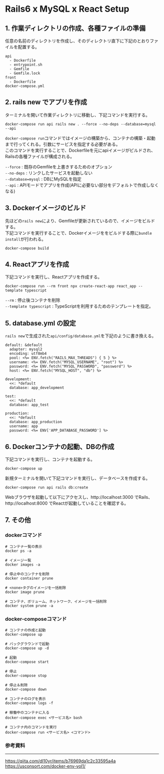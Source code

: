 # Rails6 x MySQL x React Setup

## 1. 作業ディレクトリの作成、各種ファイルの準備

任意の名前のディレクトリを作成し、そのディレクトリ直下に下記のとおりファイルを配置する。
```
api
  - Dockerfile
  - entrypoint.sh
  - Gemfile
  - Gemfile.lock
front
  - Dockerfile
docker-compose.yml
```

## 2. rails new でアプリを作成

ターミナルを開いて作業ディレクトリに移動し、下記コマンドを実行する。
```
docker-compose run api rails new . --force --no-deps --database=mysql --api
```
`docker-compose run`コマンドではイメージの構築から、コンテナの構築・起動まで行ってくれる。引数にサービスを指定する必要がある。<br>
このコマンドを実行することで、Dockerfileを元にapiイメージがビルドされ、Railsの各種ファイルが構成される。<br>

`--force` : 既存のGemfileを上書きするためのオプション<br>
`--no-deps` : リンクしたサービスを起動しない<br>
`--database=mysql` : DBにMySQLを指定<br>
`--api` : APIモードでアプリを作成(APIに必要ない部分をデフォルトで作成しなくなる)

## 3. Dockerイメージのビルド

先ほどの`rails new`により、Gemfileが更新されているので、イメージをビルドする。<br>
下記コマンドを実行することで、Dockerイメージををビルドする際に`bundle install`が行われる。
```
docker-compose build
```

## 4. Reactアプリを作成

下記コマンドを実行し、Reactアプリを作成する。
```
docker-compose run --rm front npx create-react-app react_app --template typescript
```
`--rm` : 停止後コンテナを削除<br>
`--template typescript` : TypeScriptを利用するためのテンプレートを指定。

## 5. database.yml の設定

`rails new`で生成された`api/config/database.yml`を下記のように書き換える。
```
default: &default
  adapter: mysql2
  encoding: utf8mb4
  pool: <%= ENV.fetch("RAILS_MAX_THREADS") { 5 } %>
  username: <%= ENV.fetch("MYSQL_USERNAME", "root") %>
  password: <%= ENV.fetch("MYSQL_PASSWORD", "password") %>
  host: <%= ENV.fetch("MYSQL_HOST", "db") %>

development:
  <<: *default
  database: app_development

test:
  <<: *default
  database: app_test

production:
  <<: *default
  database: app_production
  username: app
  password: <%= ENV['APP_DATABASE_PASSWORD'] %>
```

## 6. Dockerコンテナの起動、DBの作成

下記コマンドを実行し、コンテナを起動する。
```
docker-compose up
```
新規ターミナルを開いて下記コマンドを実行し、データベースを作成する。
```
docker-compose run api rails db:create
```
Webブラウザを起動して以下にアクセスし、http://localhost:3000 でRails、http://localhost:8000 でReactが起動していることを確認する。

## 7. その他

### dockerコマンド
```
# コンテナ一覧の表示
docker ps -a

# イメージ一覧
docker images -a

# 停止中のコンテナを削除
docker container prune

# <none>タグのイメージを一括削除
docker image prune

# コンテナ、ボリューム、ネットワーク、イメージを一括削除
docker system prune -a
```

### docker-composeコマンド
```
# コンテナの作成と起動
docker-compose up

# バックグラウンドで起動
docker-compose up -d

# 起動
docker-compose start

# 停止
docker-compose stop

# 停止＆削除
docker-compose down

# コンテナのログを表示
docker-compose logs -f

# 稼働中のコンテナに入る
docker-compose exec <サービス名> bash

# コンテナ内のコマンドを実行
docker-compose run <サービス名> <コマンド>
```

### 参考資料
---
https://qiita.com/dl10yr/items/b76969da1c2c33595a4a<br>
https://usconsort.com/docker-env-vol1/
